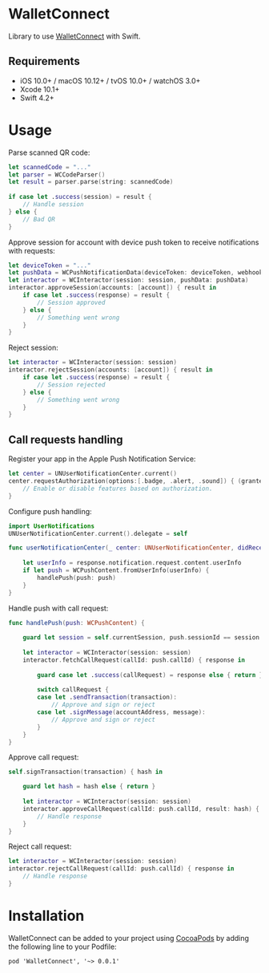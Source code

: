WalletConnect
============

Library to use [WalletConnect](https://walletconnect.org) with Swift.

## Requirements

- iOS 10.0+ / macOS 10.12+ / tvOS 10.0+ / watchOS 3.0+
- Xcode 10.1+
- Swift 4.2+

# Usage
Parse scanned QR code:
```swift
let scannedCode = "..."
let parser = WCCodeParser()
let result = parser.parse(string: scannedCode)
        
if case let .success(session) = result {
    // Handle session
} else {
    // Bad QR
}
```

Approve session for account with device push token to receive notifications with requests:
```swift
let deviceToken = "..."
let pushData = WCPushNotificationData(deviceToken: deviceToken, webhookUrl: "https://foo.io/walletconnect/push")
let interactor = WCInteractor(session: session, pushData: pushData)
interactor.approveSession(accounts: [account]) { result in          
    if case let .success(response) = result {
        // Session approved
    } else {
        // Something went wrong
    }
}
```

Reject session:
```swift
let interactor = WCInteractor(session: session)
interactor.rejectSession(accounts: [account]) { result in          
    if case let .success(response) = result {
        // Session rejected
    } else {
        // Something went wrong
    }
}
```
## Call requests handling
Register your app in the Apple Push Notification Service:
```swift
let center = UNUserNotificationCenter.current()
center.requestAuthorization(options:[.badge, .alert, .sound]) { (granted, error) in
    // Enable or disable features based on authorization.
}
```

Configure push handling:
```swift
import UserNotifications
UNUserNotificationCenter.current().delegate = self

func userNotificationCenter(_ center: UNUserNotificationCenter, didReceive response: UNNotificationResponse, withCompletionHandler completionHandler: @escaping () -> Void) {
       
    let userInfo = response.notification.request.content.userInfo
    if let push = WCPushContent.fromUserInfo(userInfo) {
        handlePush(push: push)
    }
}
```

Handle push with call request:
```swift
func handlePush(push: WCPushContent) {
 
    guard let session = self.currentSession, push.sessionId == session.sessionId else { return }
    
    let interactor = WCInteractor(session: session)
    interactor.fetchCallRequest(callId: push.callId) { response in
        
        guard case let .success(callRequest) = response else { return }
        
        switch callRequest {
        case let .sendTransaction(transaction):
            // Approve and sign or reject 
        case let .signMessage(accountAddress, message):
            // Approve and sign or reject
        }
    }
}
```
Approve call request:
```swift
self.signTransaction(transaction) { hash in

    guard let hash = hash else { return }
    
    let interactor = WCInteractor(session: session)
    interactor.approveCallRequest(callId: push.callId, result: hash) { response in 
        // Handle response
    }
}
```

Reject call request:
```swift
let interactor = WCInteractor(session: session)
interactor.rejectCallRequest(callId: push.callId) { response in 
    // Handle response
}
```

# Installation
WalletConnect can be added to your project using [CocoaPods](https://cocoapods.org/) by adding the following line to your Podfile:
```
pod 'WalletConnect', '~> 0.0.1'
```
